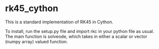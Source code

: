 # rk45_cython

This is a standard implementation of RK45 in Cython. 

To install, run the setup.py file and import rkc in your python file as usual. The main function is solveode, which takes in either a scalar or vector (numpy array) valued function.
